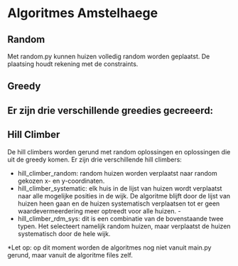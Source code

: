 # Algoritmes Amstelhaege

## Random
Met random.py kunnen huizen volledig random worden geplaatst. De plaatsing houdt rekening met de constraints. 

## Greedy
Er zijn drie verschillende greedies gecreeerd:
- 

## Hill Climber
De hill climbers worden gerund met random oplossingen en oplossingen die uit de greedy komen. Er zijn drie verschillende hill climbers:
- hill_climber_random: random huizen worden verplaatst naar random gekozen x- en y-coordinaten. 
- hill_climber_systematic: elk huis in de lijst van huizen wordt verplaatst naar alle mogelijke posities in de wijk. De algoritme blijft door de lijst van huizen heen gaan en de huizen systematisch verplaatsen tot er geen waardevermeerdering meer optreedt voor alle huizen. -
- hill_climber_rdm_sys: dit is een combinatie van de bovenstaande twee typen. Het selecteert namelijk random huizen, maar verplaatst de huizen systematisch door de hele wijk. 

*Let op: op dit moment worden de algoritmes nog niet vanuit main.py gerund, maar vanuit de algoritme files zelf. 
